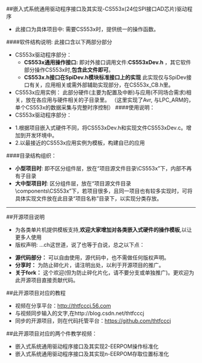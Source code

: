 ##嵌入式系统通用驱动程序接口及其实现-CS553x(24位SPI接口AD芯片)驱动程序

* 此接口为具体项目中: 需要CS553x时，提供统一的操作函数。

####软件结构说明:
此接口含以下两部分部分
* CS553x驱动程序部分：
  + **CS553x通用操作接口:**  即对外接口调用文件:**CS553xDev.h** ，其它软件部分操作CS553x时,**包含此文件即可**。
  + **CS553x.h接口在SpiDev.h模块标准接口上的实现**  此实现仅与SpiDev接口有关，应用相关或需外部辅助实现部分，在CS553x_CB.h里。
* CS553x应用实例：
  此部分硬件(主要为配置及中断)与应用(不同场合需求)相关，放在各应用与硬件相关的子目录里。
  （这里实现了Avr, 与LPC_ARM的，单个CS553x的数据采集与完整时序控制）
####使用说明：
* CS553x驱动程序部分：
 + 1.根据项目嵌入式硬件不同，将CS553xDev.h和实现文件CS553xDev.c。增加到开发环境中。
 + 2.以最接近的CS553x应用实例为模板，构建自已的应用

####目录结构组织：
* **小型项目时**: 即不区分组件层，放在“项目源文件目录\CS553x”下，内部不再有子目录
* **大中型项目时**: 区分组件层，放在“项目源文件目录\components\CS553x”下，若项目很多，且同一项目也有较多实现时，可将具体实现文件放在此目录“项目名称”目录下，以实现分类存放。

-------------------------------------------------------------------------------

##开源项目说明
* 为各类单片机提供模板支持,**欢迎大家增加对各类嵌入式硬件的操作模板**,以让更多人使用
* 版权声明: ...ch这世道，说了也等于白说，总之以下点：
 + **源代码部分：** 可以自由使用，源代码中，也不需做任何版权声明。
 + **分享时：** 为防止碎化片，请注明出处，以利于开源项目的推广。
 + **关于fork：**  这个欢迎(但为防止碎化片化，请不要分支或单独推广)。更欢迎为此开源项目直接贡献代码。 

##此开源项目对应的教程
* 视频在分享平台：http://thtfcccj.56.com
* 与视频同步输入的文字,在http://blog.csdn.net/thtfcccj
* 同步的开源项目，则在代码托管平台：https://github.com/thtfcccj

##此开源项目对应的两个件教学视频：
* 嵌入式系统通用驱动程序接口及其实现2-EERPOM操作标准化
* 嵌入式系统通用驱动程序接口及其实现n-EERPOM存取位置标准化










